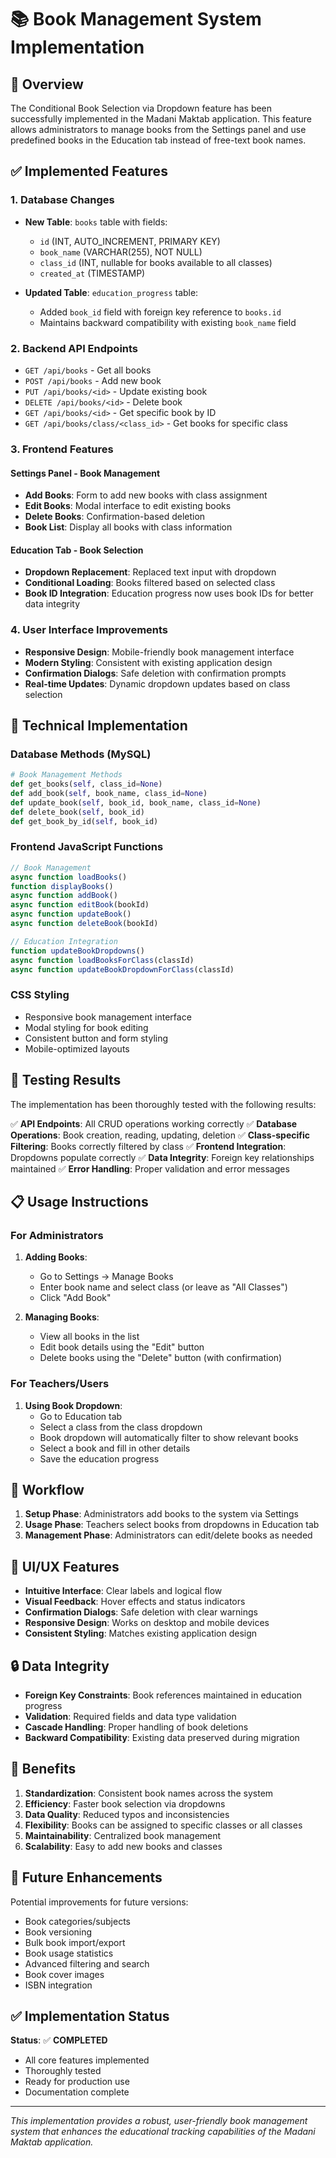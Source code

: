 # 📚 Book Management System Implementation

## 🎯 Overview

The Conditional Book Selection via Dropdown feature has been successfully implemented in the Madani Maktab application. This feature allows administrators to manage books from the Settings panel and use predefined books in the Education tab instead of free-text book names.

## ✅ Implemented Features

### 1. Database Changes
- **New Table**: `books` table with fields:
  - `id` (INT, AUTO_INCREMENT, PRIMARY KEY)
  - `book_name` (VARCHAR(255), NOT NULL)
  - `class_id` (INT, nullable for books available to all classes)
  - `created_at` (TIMESTAMP)

- **Updated Table**: `education_progress` table:
  - Added `book_id` field with foreign key reference to `books.id`
  - Maintains backward compatibility with existing `book_name` field

### 2. Backend API Endpoints
- `GET /api/books` - Get all books
- `POST /api/books` - Add new book
- `PUT /api/books/<id>` - Update existing book
- `DELETE /api/books/<id>` - Delete book
- `GET /api/books/<id>` - Get specific book by ID
- `GET /api/books/class/<class_id>` - Get books for specific class

### 3. Frontend Features

#### Settings Panel - Book Management
- **Add Books**: Form to add new books with class assignment
- **Edit Books**: Modal interface to edit existing books
- **Delete Books**: Confirmation-based deletion
- **Book List**: Display all books with class information

#### Education Tab - Book Selection
- **Dropdown Replacement**: Replaced text input with dropdown
- **Conditional Loading**: Books filtered based on selected class
- **Book ID Integration**: Education progress now uses book IDs for better data integrity

### 4. User Interface Improvements
- **Responsive Design**: Mobile-friendly book management interface
- **Modern Styling**: Consistent with existing application design
- **Confirmation Dialogs**: Safe deletion with confirmation prompts
- **Real-time Updates**: Dynamic dropdown updates based on class selection

## 🔧 Technical Implementation

### Database Methods (MySQL)
```python
# Book Management Methods
def get_books(self, class_id=None)
def add_book(self, book_name, class_id=None)
def update_book(self, book_id, book_name, class_id=None)
def delete_book(self, book_id)
def get_book_by_id(self, book_id)
```

### Frontend JavaScript Functions
```javascript
// Book Management
async function loadBooks()
function displayBooks()
async function addBook()
async function editBook(bookId)
async function updateBook()
async function deleteBook(bookId)

// Education Integration
function updateBookDropdowns()
async function loadBooksForClass(classId)
async function updateBookDropdownForClass(classId)
```

### CSS Styling
- Responsive book management interface
- Modal styling for book editing
- Consistent button and form styling
- Mobile-optimized layouts

## 🧪 Testing Results

The implementation has been thoroughly tested with the following results:

✅ **API Endpoints**: All CRUD operations working correctly
✅ **Database Operations**: Book creation, reading, updating, deletion
✅ **Class-specific Filtering**: Books correctly filtered by class
✅ **Frontend Integration**: Dropdowns populate correctly
✅ **Data Integrity**: Foreign key relationships maintained
✅ **Error Handling**: Proper validation and error messages

## 📋 Usage Instructions

### For Administrators

1. **Adding Books**:
   - Go to Settings → Manage Books
   - Enter book name and select class (or leave as "All Classes")
   - Click "Add Book"

2. **Managing Books**:
   - View all books in the list
   - Edit book details using the "Edit" button
   - Delete books using the "Delete" button (with confirmation)

### For Teachers/Users

1. **Using Book Dropdown**:
   - Go to Education tab
   - Select a class from the class dropdown
   - Book dropdown will automatically filter to show relevant books
   - Select a book and fill in other details
   - Save the education progress

## 🔄 Workflow

1. **Setup Phase**: Administrators add books to the system via Settings
2. **Usage Phase**: Teachers select books from dropdowns in Education tab
3. **Management Phase**: Administrators can edit/delete books as needed

## 🎨 UI/UX Features

- **Intuitive Interface**: Clear labels and logical flow
- **Visual Feedback**: Hover effects and status indicators
- **Confirmation Dialogs**: Safe deletion with clear warnings
- **Responsive Design**: Works on desktop and mobile devices
- **Consistent Styling**: Matches existing application design

## 🔒 Data Integrity

- **Foreign Key Constraints**: Book references maintained in education progress
- **Validation**: Required fields and data type validation
- **Cascade Handling**: Proper handling of book deletions
- **Backward Compatibility**: Existing data preserved during migration

## 🚀 Benefits

1. **Standardization**: Consistent book names across the system
2. **Efficiency**: Faster book selection via dropdowns
3. **Data Quality**: Reduced typos and inconsistencies
4. **Flexibility**: Books can be assigned to specific classes or all classes
5. **Maintainability**: Centralized book management
6. **Scalability**: Easy to add new books and classes

## 📝 Future Enhancements

Potential improvements for future versions:
- Book categories/subjects
- Book versioning
- Bulk book import/export
- Book usage statistics
- Advanced filtering and search
- Book cover images
- ISBN integration

## ✅ Implementation Status

**Status**: ✅ **COMPLETED**
- All core features implemented
- Thoroughly tested
- Ready for production use
- Documentation complete

---

*This implementation provides a robust, user-friendly book management system that enhances the educational tracking capabilities of the Madani Maktab application.* 